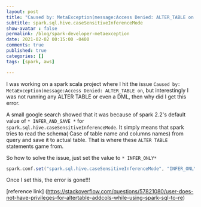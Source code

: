 ```yaml
---
layout: post
title: "Caused by: MetaException(message:Access Denied: ALTER_TABLE on  ""
subtitle: spark.sql.hive.caseSensitiveInferenceMode
show-avatar : false
permalink: /blog/spark-developer-metaexception
date: 2021-02-02 00:15:00 -0400
comments: true
published: true
categories: []
tags: [spark, aws]

---
```


I was working on a spark scala project where I hit the issue `Caused by: MetaException(message:Access Denied: ALTER_TABLE on`, but interestingly I was not running any ALTER TABLE or even a DML, 
then why did I get this error.

A small google search showed that it was because of spark 2.2's default value of `* INFER_AND_SAVE *` for `spark.sql.hive.caseSensitiveInferenceMode`. It simply means that spark tries to read the schema( Case of table name and columns names) from query and save it to actual table. That is where these `ALTER TABLE` statements game from.

So how to solve the issue, just set the value to `* INFER_ONLY*`

```scala
spark.conf.set("spark.sql.hive.caseSensitiveInferenceMode", "INFER_ONLY")
```

Once I set this, the error is gone!!!

[reference link] (https://stackoverflow.com/questions/57821080/user-does-not-have-privileges-for-altertable-addcols-while-using-spark-sql-to-re)